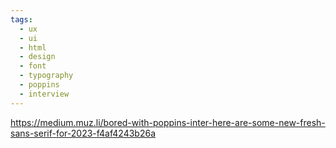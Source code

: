 ```yaml
---
tags:
  - ux
  - ui
  - html
  - design
  - font
  - typography
  - poppins
  - interview
---
```

https://medium.muz.li/bored-with-poppins-inter-here-are-some-new-fresh-sans-serif-for-2023-f4af4243b26a
